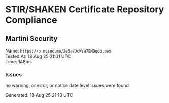 # STIR/SHAKEN Certificate Repository Compliance

## Martini Security

Name: `https://p.mtsec.me/2e5a/JcWsa7EMDqob.pem`\
Tested At: 18 Aug 25 21:01 UTC\
Time: 148ms

### Issues

no warning, or error, or notice date level issues were found

Generated: 18 Aug 25 21:13 UTC